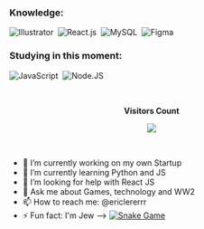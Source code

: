 
### Knowledge:
![Illustrator](https://img.shields.io/badge/-Illustrator-0D1117?style=for-the-badge&logo=Illustrator&logoColor=1572B6&labelColor=0D1117)&nbsp;
![React.js](https://img.shields.io/badge/-react-0D1117?style=for-the-badge&logo=react&labelColor=0D1117)&nbsp;
![MySQL](https://img.shields.io/badge/-mysql-0D1117?style=for-the-badge&logo=mysql&labelColor=0D1117)&nbsp;
![Figma](https://img.shields.io/badge/-figma-0D1117?style=for-the-badge&logo=figma&labelColor=0D1117)&nbsp;
  
### Studying in this moment:
![JavaScript](https://img.shields.io/badge/-JavaScript-0D1117?style=for-the-badge&logo=javascript&labelColor=0D1117&textColor=0D1117)&nbsp;
![Node.JS](https://img.shields.io/badge/-Node.JS-0D1117?style=for-the-badge&logo=node.js&labelColor=0D1117&textColor=0D1117)&nbsp;

  <div align="center">
<br><p align="centre"><b>Visitors Count</b></p>  
<p align="center"><img align="center" src="https://profile-counter.glitch.me/{EricLerer}/count.svg" /></p> 
<br></div>

- 🔭 I’m currently working on my own Startup
- 🌱 I’m currently learning Python and JS
- 🤔 I’m looking for help with React JS
- 💬 Ask me about Games, technology and WW2
- 📫 How to reach me: @ericlererrr
- ⚡ Fun fact: I'm Jew
-->
[![Snake Game](https://github.com/ericlerer/EricLerer/actions/workflows/blank.yml/badge.svg?branch=main)](https://github.com/Formandodev/Formandodev/actions/workflows/blank.yml)
